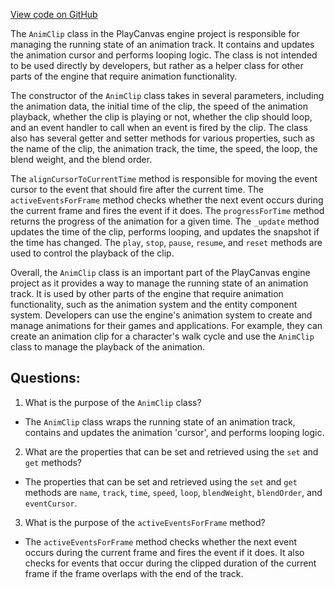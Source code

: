 [View code on GitHub](https://github.com/playcanvas/engine/src/framework/anim/evaluator/anim-clip.js)

The `AnimClip` class in the PlayCanvas engine project is responsible for managing the running state of an animation track. It contains and updates the animation cursor and performs looping logic. The class is not intended to be used directly by developers, but rather as a helper class for other parts of the engine that require animation functionality.

The constructor of the `AnimClip` class takes in several parameters, including the animation data, the initial time of the clip, the speed of the animation playback, whether the clip is playing or not, whether the clip should loop, and an event handler to call when an event is fired by the clip. The class also has several getter and setter methods for various properties, such as the name of the clip, the animation track, the time, the speed, the loop, the blend weight, and the blend order.

The `alignCursorToCurrentTime` method is responsible for moving the event cursor to the event that should fire after the current time. The `activeEventsForFrame` method checks whether the next event occurs during the current frame and fires the event if it does. The `progressForTime` method returns the progress of the animation for a given time. The `_update` method updates the time of the clip, performs looping, and updates the snapshot if the time has changed. The `play`, `stop`, `pause`, `resume`, and `reset` methods are used to control the playback of the clip.

Overall, the `AnimClip` class is an important part of the PlayCanvas engine project as it provides a way to manage the running state of an animation track. It is used by other parts of the engine that require animation functionality, such as the animation system and the entity component system. Developers can use the engine's animation system to create and manage animations for their games and applications. For example, they can create an animation clip for a character's walk cycle and use the `AnimClip` class to manage the playback of the animation.
## Questions: 
 1. What is the purpose of the `AnimClip` class?
- The `AnimClip` class wraps the running state of an animation track, contains and updates the animation 'cursor', and performs looping logic.

2. What are the properties that can be set and retrieved using the `set` and `get` methods?
- The properties that can be set and retrieved using the `set` and `get` methods are `name`, `track`, `time`, `speed`, `loop`, `blendWeight`, `blendOrder`, and `eventCursor`.

3. What is the purpose of the `activeEventsForFrame` method?
- The `activeEventsForFrame` method checks whether the next event occurs during the current frame and fires the event if it does. It also checks for events that occur during the clipped duration of the current frame if the frame overlaps with the end of the track.